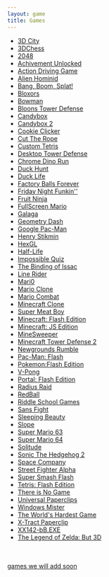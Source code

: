 ```yaml
---
layout: game
title: Games
---
```


<div class="row">
    <div class="col"></div>
    <div class="col text-start">
        <ul>
            <li><a href="3d.city/">3D City</a></li>
            <li><a href="3Dchess/">3DChess</a></li>
            <li><a href="2048/">2048</a></li>
            <li><a href="achievement_unlocked/">Achivement Unlocked</a></li>
            <li><a href="adg/">Action Driving Game</a></li>
            <li><a href="alienhominid/">Alien Hominid</a></li>
            <li><a href="bbs/">Bang, Boom, Splat!</a></li>
            <li><a href="bloxors/">Bloxors</a></li>
            <li><a href="bowman/">Bowman</a></li>
            <li><a href="btd/">Bloons Tower Defense</a></li>
            <li><a href="candybox/">Candybox</a></li>
            <li><a href="candybox2/">Candybox 2</a></li>
            <li><a href="cookieclicker/">Cookie Clicker</a></li>
            <li><a href="ctr/">Cut The Rope</a></li>
            <li><a href="custom-tetris/">Custom Tetris</a></li>
            <li><a href="desktoptd/">Desktop Tower Defense</a></li>
            <li><a href="dino/">Chrome Dino Run</a></li>
            <li><a href="duckhunt/">Duck Hunt</a></li>
            <li><a href="DuckLife/">Duck Life</a></li>
            <li><a href="fbf/">Factory Balls Forever</a></li>
            <li><a href="fnf/">Friday Night Funkin&#39;&#39;</a></li>
            <li><a href="FruitNinja/">Fruit Ninja</a></li>
            <li><a href="fullscreenmario/">FullScreen Mario</a></li>
            <li><a href="galaga/">Galaga</a></li>
            <li><a href="gdash/">Geometry Dash</a></li>
            <li><a href="gpacman/">Google Pac-Man</a></li>
            <li><a href="henrystikmin/">Henry Stikmin</a></li>
            <li><a href="HexGL/">HexGL</a></li>
            <li><a href="hl/">Half-Life</a></li>
            <li><a href="iq/">Impossible Quiz</a></li>
            <li><a href="issac/">The Binding of Issac</a></li>
            <li><a href="linerider/">Line Rider</a></li>
            <li><a href="mari0/">Mari0</a></li>
            <li><a href="marioclone/">Mario Clone</a></li>
            <li><a href="mariocombat/">Mario Combat</a></li>
            <li><a href="mcclone1/">Minecraft Clone</a></li>
            <li><a href="meatboy/">Super Meat Boy</a></li>
            <li><a href="minecraft/">Minecraft: Flash Edition</a></li>
            <li><a href="minecraftjs/">Minecraft: JS Edition</a></li>
            <li><a href="minesweeper/">MineSweeper</a></li>
            <li><a href="mtd2/">Minecraft Tower Defense 2</a></li>
            <li><a href="ngr/">Newgrounds Rumble</a></li>
            <li><a href="pacman/">Pac-Man: Flash</a></li>
            <li><a href="pokemon/">Pokemon:Flash Edition</a></li>
            <li><a href="pong/">V-Pong</a></li>
            <li><a href="portalflash/">Portal: Flash Edition</a></li>
            <li><a href="radius-raid/">Radius Raid</a></li>
            <li><a href="redball/">RedBall</a></li>
            <li><a href="RiddleSchool/">Riddle School Games</a></li>
            <li><a href="sansfight/">Sans Fight</a></li>
            <li><a href="sleeping-beauty/">Sleeping Beauty</a></li>
            <li><a href="slope/">Slope</a></li>
            <li><a href="sm63/">Super Mario 63</a></li>
            <li><a href="sm64/">Super Mario 64</a></li>
            <li><a href="solitude/">Solitude</a></li>
            <li><a href="sonic2/">Sonic The Hedgehog 2</a></li>
            <li><a href="SpaceCompany/">Space Company</a></li>
            <li><a href="streetfighter/">Street Fighter Alpha</a></li>
            <li><a href="super-smash-flash/">Super Smash Flash</a></li>
            <li><a href="tetris/">Tetris: Flash Edition</a></li>
            <li><a href="thereisnogame/">There is No Game</a></li>
            <li><a href="universal-paperclip/">Universal Paperclips</a></li>
            <li><a href="winmister/">Windows Mister</a></li>
            <li><a href="WorldHardestGame/">The World&#39;s Hardest Game</a></li>
            <li><a href="xtractpaperclip/">X-Tract Paperclip</a></li>
            <li><a href="xx142-b2.exe/">XX142-bB.EXE</a></li>
            <li><a href="zelda3d/">The Legend of Zelda: But 3D</a></li>
        </ul>
    </div>
    <div class="col"></div>
</div>
<br>
<br>
<a href="todo.md">games we will add soon</a>
